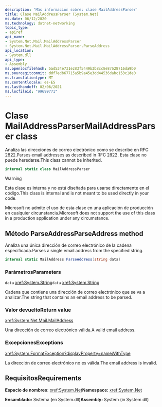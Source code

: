```yaml
---
description: 'Más información sobre: clase MailAddressParser'
title: Clase MailAddressParser (System.Net)
ms.date: 06/12/2020
ms.technology: dotnet-networking
topic_type:
- apiref
api_name:
- System.Net.Mail.MailAddressParser
- System.Net.Mail.MailAddressParser.ParseAddress
api_location:
- System.dll
api_type:
- Assembly
ms.openlocfilehash: 5ad534e731e283f5449b3b8cc8e87628716da9b0
ms.sourcegitcommit: ddf7edb67715a5b9a45e3dd44536dabc153c1de0
ms.translationtype: MT
ms.contentlocale: es-ES
ms.lasthandoff: 02/06/2021
ms.locfileid: "99699771"
---
```

# <a name="mailaddressparser-class"></a><span data-ttu-id="537b9-103">Clase MailAddressParser</span><span class="sxs-lookup"><span data-stu-id="537b9-103">MailAddressParser class</span></span>

<span data-ttu-id="537b9-104">Analiza las direcciones de correo electrónico como se describe en RFC 2822.</span><span class="sxs-lookup"><span data-stu-id="537b9-104">Parses email addresses as described in RFC 2822.</span></span> <span data-ttu-id="537b9-105">Esta clase no puede heredarse.</span><span class="sxs-lookup"><span data-stu-id="537b9-105">This class cannot be inherited.</span></span>

```csharp
internal static class MailAddressParser
```

> [!WARNING]
> <span data-ttu-id="537b9-106">Esta clase es interna y no está diseñada para usarse directamente en el código.</span><span class="sxs-lookup"><span data-stu-id="537b9-106">This class is internal and is not meant to be used directly in your code.</span></span>
>
> <span data-ttu-id="537b9-107">Microsoft no admite el uso de esta clase en una aplicación de producción en cualquier circunstancia.</span><span class="sxs-lookup"><span data-stu-id="537b9-107">Microsoft does not support the use of this class in a production application under any circumstance.</span></span>

## <a name="parseaddress-method"></a><span data-ttu-id="537b9-108">Método ParseAddress</span><span class="sxs-lookup"><span data-stu-id="537b9-108">ParseAddress method</span></span>

<span data-ttu-id="537b9-109">Analiza una única dirección de correo electrónico de la cadena especificada.</span><span class="sxs-lookup"><span data-stu-id="537b9-109">Parses a single email address from the specified string.</span></span>

```csharp
internal static MailAddress ParseAddress(string data)
```

### <a name="parameters"></a><span data-ttu-id="537b9-110">Parámetros</span><span class="sxs-lookup"><span data-stu-id="537b9-110">Parameters</span></span>

<span data-ttu-id="537b9-111">`data` <xref:System.String></span><span class="sxs-lookup"><span data-stu-id="537b9-111">`data` <xref:System.String></span></span>

<span data-ttu-id="537b9-112">Cadena que contiene una dirección de correo electrónico que se va a analizar.</span><span class="sxs-lookup"><span data-stu-id="537b9-112">The string that contains an email address to be parsed.</span></span>

### <a name="return-value"></a><span data-ttu-id="537b9-113">Valor devuelto</span><span class="sxs-lookup"><span data-stu-id="537b9-113">Return value</span></span>

<xref:System.Net.Mail.MailAddress>

<span data-ttu-id="537b9-114">Una dirección de correo electrónico válida.</span><span class="sxs-lookup"><span data-stu-id="537b9-114">A valid email address.</span></span>

### <a name="exceptions"></a><span data-ttu-id="537b9-115">Excepciones</span><span class="sxs-lookup"><span data-stu-id="537b9-115">Exceptions</span></span>

<xref:System.FormatException?displayProperty=nameWithType>

<span data-ttu-id="537b9-116">La dirección de correo electrónico no es válida.</span><span class="sxs-lookup"><span data-stu-id="537b9-116">The email address is invalid.</span></span>

## <a name="requirements"></a><span data-ttu-id="537b9-117">Requisitos</span><span class="sxs-lookup"><span data-stu-id="537b9-117">Requirements</span></span>

<span data-ttu-id="537b9-118">**Espacio de nombres:** <xref:System.Net></span><span class="sxs-lookup"><span data-stu-id="537b9-118">**Namespace:** <xref:System.Net></span></span>

<span data-ttu-id="537b9-119">**Ensamblado:** Sistema (en System.dll)</span><span class="sxs-lookup"><span data-stu-id="537b9-119">**Assembly:** System (in System.dll)</span></span>
